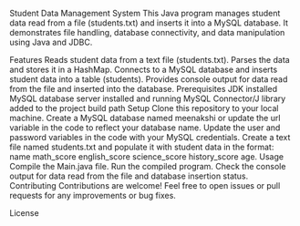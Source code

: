 Student Data Management System
This Java program manages student data read from a file (students.txt) and inserts it into a MySQL database. It demonstrates file handling, database connectivity, and data manipulation using Java and JDBC.

Features
Reads student data from a text file (students.txt).
Parses the data and stores it in a HashMap.
Connects to a MySQL database and inserts student data into a table (students).
Provides console output for data read from the file and inserted into the database.
Prerequisites
JDK installed
MySQL database server installed and running
MySQL Connector/J library added to the project build path
Setup
Clone this repository to your local machine.
Create a MySQL database named meenakshi or update the url variable in the code to reflect your database name.
Update the user and password variables in the code with your MySQL credentials.
Create a text file named students.txt and populate it with student data in the format: name math_score english_score science_score history_score age.
Usage
Compile the Main.java file.
Run the compiled program.
Check the console output for data read from the file and database insertion status.
Contributing
Contributions are welcome! Feel free to open issues or pull requests for any improvements or bug fixes.

License

